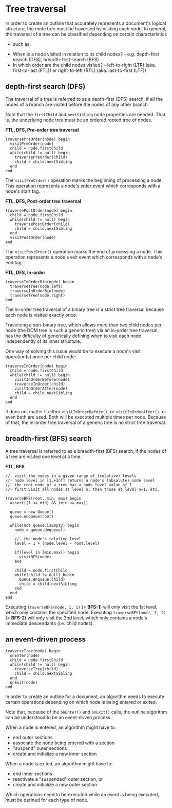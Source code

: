
<!-- ======================================================================= -->
# Tree traversal

In order to create an outline that accurately represents a document's logical
structure, the node tree must be traversed by visiting each node. In general,
the traversal of a tree can be classified depending on certain characteristics
- such as:

* When is a node visited in relation to its child nodes? -
  e.g. depth-first search (DFS), breadth-first search (BFS)
* In which order are the child nodes visited? -
  left-to-right (LTR) (aka. first-to-last (FTL)) or
  right-to-left (RTL) (aka. last-to-first (LTF))

<!-- ======================================================================= -->
## depth-first search (DFS)

The traversal of a tree is referred to as a depth-first (DFS) search, if
all the nodes of a branch are visited before the nodes of any other branch.

Note that the `firstChild` and `nextSibling` node properties are needed.
That is, the underlying node tree must be an ordered rooted tree of nodes.

**FTL, DFS, Pre-order tree traversal**

```
traversePreOrder(node) begin
  visitPreOrder(node)
  child = node.firstChild
  while(child != null) begin
    traversePreOrder(child)
    child = child.nextSibling
  end
end
```

The `visitPreOrder()` operation marks the beginning of processing a node. This
operation represents a node's enter event which corresponds with a node's start
tag.

**FTL, DFS, Post-order tree traversal**

```
traversePostOrder(node) begin
  child = node.firstChild
  while(child != null) begin
    traversePostOrder(child)
    child = child.nextSibling
  end
  visitPostOrder(node)
end
```

The `visitPostOrder()` operation marks the end of processing a node. This
operation represents a node's exit event which corresponds with a node's end
tag.

**FTL, DFS, In-order**

```
traverseInOrderBin(node) begin
  traverseTree(node.left)
  traverseInOrderBin(node)
  traverseTree(node.right)
end
```

The in-order tree traversal of a binary tree is a strict tree traversal because
each node is visited exactly once.

Traversing a non-binary tree, which allows more than two child nodes per node
(the DOM tree is such a generic tree) via an in-order tree traversal, has the
difficulty of generically defining when to visit each node independently of its
inner structure.

One way of solving this issue would be to execute a node's visit operation(s)
once per child node:

```
traverseInOrder(node) begin
  child = node.firstChild
  while(child != null) begin
    visitInOrderBefore(node)
    traverseInOrder(child)
    visitInOrderAfter(node)
    child = child.nextSibling
  end
end
```

It does not matter if either `visitInOrderBefore()`, or `visitInOrderAfter()`,
or even both are used. Both will be executed multiple times per node. Because of
that, the in-order tree traversal of a generic tree is no strict tree traversal.

<!-- ======================================================================= -->
## breadth-first (BFS) search

A tree traversal is referred to as a breadth-first (BFS) search, if the nodes
of a tree are visited one level at a time.

**FTL, BFS**

```
//- visit the nodes in a given range of (relative) levels
//- node.level in [1,+Inf] returns a node's (absolute) node level
//- the root node of a tree has a node level value of 1
//- first visit all nodes at level n, then those at level n+1, etc.

traverseBFS(root, min, max) begin
  assert((1 <= min) && (min <= max))

  queue = new Queue()
  queue.enqueue(root)

  while(not queue.isEmpty) begin
    node = queue.dequeue()

    //- the node's relative level
    level = 1 + (node.level - root.level)

    if(level in [min,max]) begin
      visitBFS(node)
    end

    child = node.firstChild
    while(child != null) begin
      queue.enqueue(child)
      child = child.nextSibling
    end
  end
end
```

Executing `traverseBFS(node, 1, 1)` (= **BFS-1**) will only visit the 1st level,
which only contains the specified node. Executing `traverseBFS(node, 2, 2)`
(= **BFS-2**) will only visit the 2nd level, which only contains a node's
immediate descendants (i.e. child nodes).

<!-- ======================================================================= -->
## an event-driven process

```
traverseTree(node) begin
  onEnter(node)
  child = node.firstChild
  while(child != null) begin
    traverseTree(child)
    child = child.nextSibling
  end
  onExit(node)
end
```

In order to create an outline for a document, an algorithm needs to execute
certain operations depending on which node is being entered or exited.

Note that, because of the `onEnter()` and `onExit()` calls, the outline
algorithm can be understood to be an event-driven process.

When a node is entered, an algorithm might have to:

* end outer sections
* associate the node being entered with a section
* "suspend" outer sections
* create and initialize a new inner section

When a node is exited, an algorithm might have to:

* end inner sections
* reactivate a "suspended" outer section, or
* create and initialize a new outer section

Which operations need to be executed while an event is being executed, must
be defined for each type of node.
